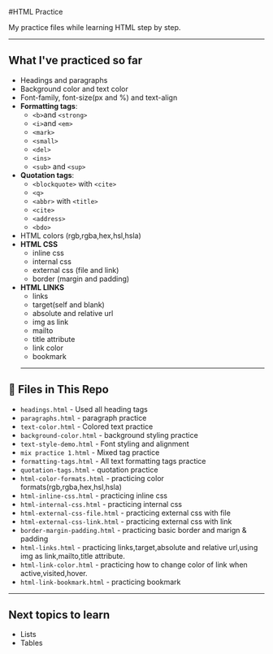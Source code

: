 #HTML Practice

My practice files while learning HTML step by step.

---

## What I've practiced  so  far 
- Headings and paragraphs 
- Background color and text color 
- Font-family, font-size(px and %) and text-align
- **Formatting tags**:
   - `<b>`and `<strong>`
   - `<i>`and `<em>` 
   - `<mark>`
   - `<small>`
   - `<del>`
   - `<ins>`
   - `<sub>` and `<sup>`
- **Quotation tags**:
   - `<blockquote>` with `<cite>`
   - `<q>`
   - `<abbr>`  with `<title>`
   - `<cite>`
   - `<address>`
   - `<bdo>`
- HTML colors (rgb,rgba,hex,hsl,hsla)
- **HTML CSS**
  - inline css
  - internal css
  - external css (file and link)
  - border (margin and padding)
- **HTML LINKS**
  - links
  - target(self and blank)
  - absolute and relative url
  - img as link
  - mailto
  - title attribute
  - link color 
  - bookmark
  ---

## 📝 Files in This Repo

- `headings.html` - Used all heading tags
- `paragraphs.html` - paragraph practice
- `text-color.html` - Colored text practice
- `background-color.html` - background styling practice
- `text-style-demo.html` - Font styling and alignment 
- `mix practice 1.html` - Mixed tag practice
- `formatting-tags.html` - All text formatting tags practice
- `quotation-tags.html` - quotation practice
- `html-color-formats.html` - practicing color formats(rgb,rgba,hex,hsl,hsla)
- `html-inline-css.html` - practicing inline css
- `html-internal-css.html` - practicing internal css
- `html-external-css-file.html` - practicing external css with file
- `html-external-css-link.html` - practicing external css with link
- `border-margin-padding.html` - practicing basic border and marign & padding
- `html-links.html` - practicing links,target,absolute and relative url,using img as link,mailto,title attribute.
- `html-link-color.html` - practicing how to change color of link when active,visited,hover.
- `html-link-bookmark.html` - practicing bookmark
---

## Next topics to learn
- Lists
- Tables
